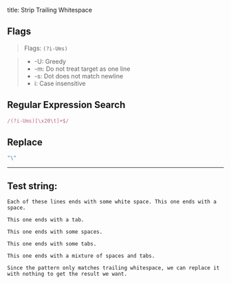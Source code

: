 title: Strip Trailing Whitespace

## Flags

> Flags: `(?i-Ums)`

> * -U: Greedy
> * -m: Do not treat target as one line
> * -s: Dot does not match newline
> * i: Case insensitive

## Regular Expression Search

```ruby
/(?i-Ums)[\x20\t]+$/
```

## Replace

```ruby
"\"
```

---

## Test string:

```text
Each of these lines ends with some white space. This one ends with a space. 

This one ends with a tab.	

This one ends with some spaces.    

This one ends with some tabs.			

This one ends with a mixture of spaces and tabs.  		  

Since the pattern only matches trailing whitespace, we can replace it with nothing to get the result we want.
```



